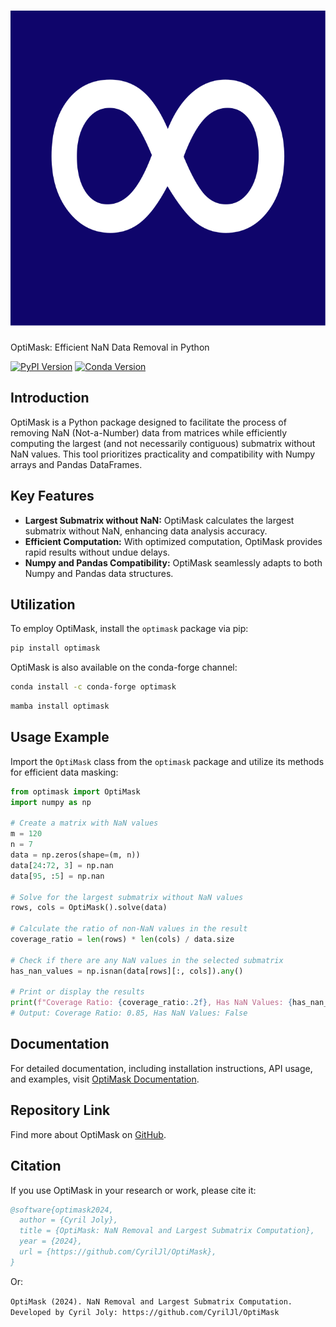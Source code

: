 # ![Logo OptiMask](https://raw.githubusercontent.com/CyrilJl/OptiMask/main/docs/source/_static/icon.svg)
OptiMask: Efficient NaN Data Removal in Python

[![PyPI Version](https://img.shields.io/pypi/v/optimask.svg)](https://pypi.org/project/optimask/) [![Conda Version](https://img.shields.io/conda/vn/conda-forge/optimask.svg)](https://anaconda.org/conda-forge/optimask)

## Introduction

OptiMask is a Python package designed to facilitate the process of removing NaN (Not-a-Number) data from matrices while efficiently computing the largest (and not necessarily contiguous) submatrix without NaN values. This tool prioritizes practicality and compatibility with Numpy arrays and Pandas DataFrames.

## Key Features

- **Largest Submatrix without NaN:** OptiMask calculates the largest submatrix without NaN, enhancing data analysis accuracy.
- **Efficient Computation:** With optimized computation, OptiMask provides rapid results without undue delays.
- **Numpy and Pandas Compatibility:** OptiMask seamlessly adapts to both Numpy and Pandas data structures.

## Utilization

To employ OptiMask, install the `optimask` package via pip:

```bash
pip install optimask
```

OptiMask is also available on the conda-forge channel:

```bash
conda install -c conda-forge optimask
```

```bash
mamba install optimask
```

## Usage Example

Import the `OptiMask` class from the `optimask` package and utilize its methods for efficient data masking:

```python
from optimask import OptiMask
import numpy as np

# Create a matrix with NaN values
m = 120
n = 7
data = np.zeros(shape=(m, n))
data[24:72, 3] = np.nan
data[95, :5] = np.nan

# Solve for the largest submatrix without NaN values
rows, cols = OptiMask().solve(data)

# Calculate the ratio of non-NaN values in the result
coverage_ratio = len(rows) * len(cols) / data.size

# Check if there are any NaN values in the selected submatrix
has_nan_values = np.isnan(data[rows][:, cols]).any()

# Print or display the results
print(f"Coverage Ratio: {coverage_ratio:.2f}, Has NaN Values: {has_nan_values}")
# Output: Coverage Ratio: 0.85, Has NaN Values: False
```

## Documentation

For detailed documentation, including installation instructions, API usage, and examples, visit [OptiMask Documentation](https://optimask.readthedocs.io/en/latest/index.html).

## Repository Link

Find more about OptiMask on [GitHub](https://github.com/CyrilJl/OptiMask).

## Citation

If you use OptiMask in your research or work, please cite it:

```bibtex
@software{optimask2024,
  author = {Cyril Joly},
  title = {OptiMask: NaN Removal and Largest Submatrix Computation},
  year = {2024},
  url = {https://github.com/CyrilJl/OptiMask},
}
```
Or:

```OptiMask (2024). NaN Removal and Largest Submatrix Computation. Developed by Cyril Joly: https://github.com/CyrilJl/OptiMask```
